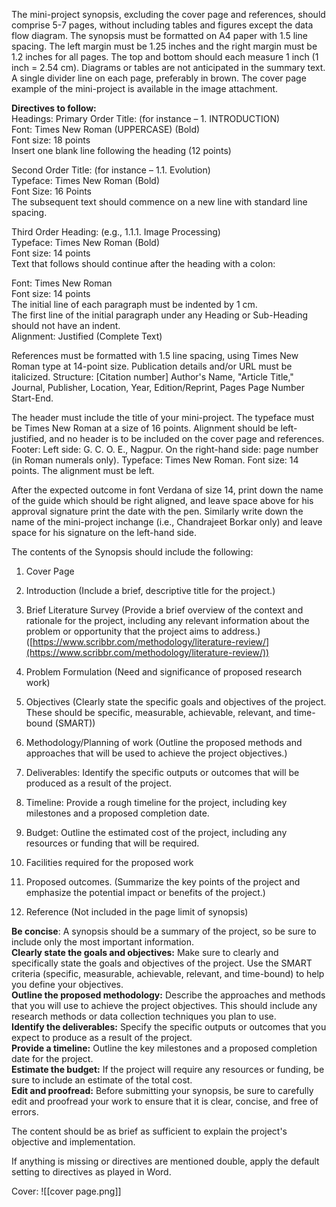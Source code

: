The mini-project synopsis, excluding the cover page and references, should comprise 5-7 pages, without including tables and figures except the data flow diagram. The synopsis must be formatted on A4 paper with 1.5 line spacing. The left margin must be 1.25 inches and the right margin must be 1.2 inches for all pages. The top and bottom should each measure 1 inch (1 inch = 2.54 cm). Diagrams or tables are not anticipated in the summary text. A single divider line on each page, preferably in brown. The cover page example of the mini-project is available in the image attachment.  
  
**Directives to follow:**  
Headings: Primary Order Title: (for instance – 1. INTRODUCTION)  
Font: Times New Roman (UPPERCASE) (Bold)  
Font size: 18 points  
Insert one blank line following the heading (12 points)  
  
Second Order Title: (for instance – 1.1. Evolution)  
Typeface: Times New Roman (Bold)  
Font Size: 16 Points  
The subsequent text should commence on a new line with standard line spacing.  
  
Third Order Heading: (e.g., 1.1.1. Image Processing)  
Typeface: Times New Roman (Bold)  
Font size: 14 points  
Text that follows should continue after the heading with a colon:  
  
Font: Times New Roman  
Font size: 14 points  
The initial line of each paragraph must be indented by 1 cm.  
The first line of the initial paragraph under any Heading or Sub-Heading should not have an indent.  
Alignment: Justified (Complete Text)  
  
References must be formatted with 1.5 line spacing, using Times New Roman type at 14-point size. Publication details and/or URL must be italicized. Structure: [Citation number] Author's Name, "Article Title," Journal, Publisher, Location, Year, Edition/Reprint, Pages Page Number Start-End.  
  
The header must include the title of your mini-project. The typeface must be Times New Roman at a size of 16 points. Alignment should be left-justified, and no header is to be included on the cover page and references.  
Footer: Left side: G. C. O. E., Nagpur. On the right-hand side: page number (in Roman numerals only). Typeface: Times New Roman. Font size: 14 points. The alignment must be left.  
  

After the expected outcome in font Verdana of size 14, print down the name of the guide which should be right aligned, and leave space above for his approval signature print the date with the pen. Similarly write down the name of the mini-project inchange (i.e., Chandrajeet Borkar only) and leave space for his signature on the left-hand side.

  

The contents of the Synopsis should include the following:

1. Cover Page
2. Introduction (Include a brief, descriptive title for the project.)
3. Brief Literature Survey (Provide a brief overview of the context and rationale for the project, including any relevant information about the problem or opportunity that the project aims to address.) ([https://www.scribbr.com/methodology/literature-review/](https://www.scribbr.com/methodology/literature-review/))
4. Problem Formulation (Need and significance of proposed research work)
5. Objectives (Clearly state the specific goals and objectives of the project. These should be specific, measurable, achievable, relevant, and time-bound (SMART))
6. Methodology/Planning of work (Outline the proposed methods and approaches that will be used to achieve the project objectives.)
7. Deliverables: Identify the specific outputs or outcomes that will be produced as a result of the project.  
    
8. Timeline: Provide a rough timeline for the project, including key milestones and a proposed completion date.  
    
9. Budget: Outline the estimated cost of the project, including any resources or funding that will be required.
10. Facilities required for the proposed work
11. Proposed outcomes. (Summarize the key points of the project and emphasize the potential impact or benefits of the project.)
12. Reference (Not included in the page limit of synopsis)

**Be concise**: A synopsis should be a summary of the project, so be sure to include only the most important information.  
**Clearly state the goals and objectives:** Make sure to clearly and specifically state the goals and objectives of the project. Use the SMART criteria (specific, measurable, achievable, relevant, and time-bound) to help you define your objectives.  
**Outline the proposed methodology:** Describe the approaches and methods that you will use to achieve the project objectives. This should include any research methods or data collection techniques you plan to use.  
**Identify the deliverables:** Specify the specific outputs or outcomes that you expect to produce as a result of the project.  
**Provide a timeline:** Outline the key milestones and a proposed completion date for the project.  
**Estimate the budget:** If the project will require any resources or funding, be sure to include an estimate of the total cost.  
**Edit and proofread:** Before submitting your synopsis, be sure to carefully edit and proofread your work to ensure that it is clear, concise, and free of errors.  
  
The content should be as brief as sufficient to explain the project's objective and implementation.  

  

If anything is missing or directives are mentioned double, apply the default setting to directives as played in Word.


Cover:
![[cover page.png]]



